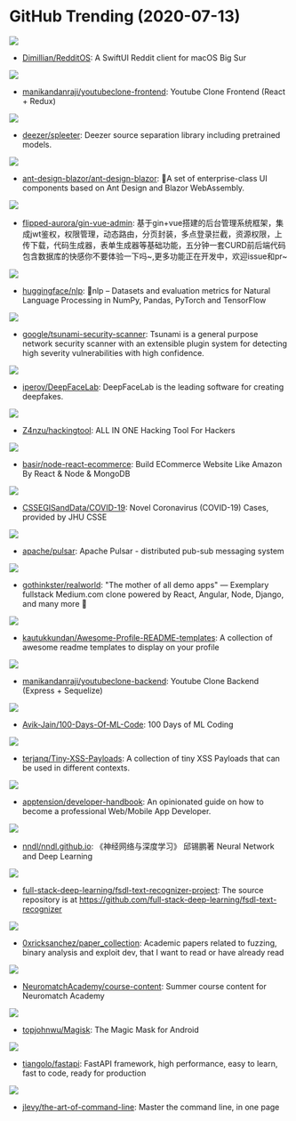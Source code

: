 # GitHub Trending (2020-07-13)

![](https://img.shields.io/badge/Swift-New%20605-green?style=flat-square&logo=appveyor)
- [Dimillian/RedditOS](https://github.com/Dimillian/RedditOS): A SwiftUI Reddit client for macOS Big Sur

![](https://img.shields.io/badge/JavaScript-New%20182-green?style=flat-square&logo=appveyor)
- [manikandanraji/youtubeclone-frontend](https://github.com/manikandanraji/youtubeclone-frontend): Youtube Clone Frontend (React + Redux)

![](https://img.shields.io/badge/Python-New%20252-green?style=flat-square&logo=appveyor)
- [deezer/spleeter](https://github.com/deezer/spleeter): Deezer source separation library including pretrained models.

![](https://img.shields.io/badge/C%23-New%2041-green?style=flat-square&logo=appveyor)
- [ant-design-blazor/ant-design-blazor](https://github.com/ant-design-blazor/ant-design-blazor): 🌈A set of enterprise-class UI components based on Ant Design and Blazor WebAssembly.

![](https://img.shields.io/badge/Go-New%2080-green?style=flat-square&logo=appveyor)
- [flipped-aurora/gin-vue-admin](https://github.com/flipped-aurora/gin-vue-admin): 基于gin+vue搭建的后台管理系统框架，集成jwt鉴权，权限管理，动态路由，分页封装，多点登录拦截，资源权限，上传下载，代码生成器，表单生成器等基础功能，五分钟一套CURD前后端代码包含数据库的快感你不要体验一下吗~,更多功能正在开发中，欢迎issue和pr~

![](https://img.shields.io/badge/Python-New%20341-green?style=flat-square&logo=appveyor)
- [huggingface/nlp](https://github.com/huggingface/nlp): 🤗nlp – Datasets and evaluation metrics for Natural Language Processing in NumPy, Pandas, PyTorch and TensorFlow

![](https://img.shields.io/badge/Java-New%20933-green?style=flat-square&logo=appveyor)
- [google/tsunami-security-scanner](https://github.com/google/tsunami-security-scanner): Tsunami is a general purpose network security scanner with an extensible plugin system for detecting high severity vulnerabilities with high confidence.

![](https://img.shields.io/badge/Python-New%20303-green?style=flat-square&logo=appveyor)
- [iperov/DeepFaceLab](https://github.com/iperov/DeepFaceLab): DeepFaceLab is the leading software for creating deepfakes.

![](https://img.shields.io/badge/Python-New%201-green?style=flat-square&logo=appveyor)
- [Z4nzu/hackingtool](https://github.com/Z4nzu/hackingtool): ALL IN ONE Hacking Tool For Hackers

![](https://img.shields.io/badge/JavaScript-New%2036-green?style=flat-square&logo=appveyor)
- [basir/node-react-ecommerce](https://github.com/basir/node-react-ecommerce): Build ECommerce Website Like Amazon By React & Node & MongoDB

![](https://img.shields.io/badge/none-New%2041-green?style=flat-square&logo=appveyor)
- [CSSEGISandData/COVID-19](https://github.com/CSSEGISandData/COVID-19): Novel Coronavirus (COVID-19) Cases, provided by JHU CSSE

![](https://img.shields.io/badge/Java-New%20106-green?style=flat-square&logo=appveyor)
- [apache/pulsar](https://github.com/apache/pulsar): Apache Pulsar - distributed pub-sub messaging system

![](https://img.shields.io/badge/JavaScript-New%20370-green?style=flat-square&logo=appveyor)
- [gothinkster/realworld](https://github.com/gothinkster/realworld): "The mother of all demo apps" — Exemplary fullstack Medium.com clone powered by React, Angular, Node, Django, and many more 🏅

![](https://img.shields.io/badge/JavaScript-New%20461-green?style=flat-square&logo=appveyor)
- [kautukkundan/Awesome-Profile-README-templates](https://github.com/kautukkundan/Awesome-Profile-README-templates): A collection of awesome readme templates to display on your profile

![](https://img.shields.io/badge/JavaScript-New%2078-green?style=flat-square&logo=appveyor)
- [manikandanraji/youtubeclone-backend](https://github.com/manikandanraji/youtubeclone-backend): Youtube Clone Backend (Express + Sequelize)

![](https://img.shields.io/badge/Python-New%2090-green?style=flat-square&logo=appveyor)
- [Avik-Jain/100-Days-Of-ML-Code](https://github.com/Avik-Jain/100-Days-Of-ML-Code): 100 Days of ML Coding

![](https://img.shields.io/badge/JavaScript-New%20212-green?style=flat-square&logo=appveyor)
- [terjanq/Tiny-XSS-Payloads](https://github.com/terjanq/Tiny-XSS-Payloads): A collection of tiny XSS Payloads that can be used in different contexts.

![](https://img.shields.io/badge/none-New%20773-green?style=flat-square&logo=appveyor)
- [apptension/developer-handbook](https://github.com/apptension/developer-handbook): An opinionated guide on how to become a professional Web/Mobile App Developer.

![](https://img.shields.io/badge/HTML-New%2053-green?style=flat-square&logo=appveyor)
- [nndl/nndl.github.io](https://github.com/nndl/nndl.github.io): 《神经网络与深度学习》 邱锡鹏著 Neural Network and Deep Learning

![](https://img.shields.io/badge/Jupyter%20Notebook-New%2069-green?style=flat-square&logo=appveyor)
- [full-stack-deep-learning/fsdl-text-recognizer-project](https://github.com/full-stack-deep-learning/fsdl-text-recognizer-project): The source repository is at https://github.com/full-stack-deep-learning/fsdl-text-recognizer

![](https://img.shields.io/badge/none-New%20117-green?style=flat-square&logo=appveyor)
- [0xricksanchez/paper_collection](https://github.com/0xricksanchez/paper_collection): Academic papers related to fuzzing, binary analysis and exploit dev, that I want to read or have already read

![](https://img.shields.io/badge/Jupyter%20Notebook-New%2071-green?style=flat-square&logo=appveyor)
- [NeuromatchAcademy/course-content](https://github.com/NeuromatchAcademy/course-content): Summer course content for Neuromatch Academy

![](https://img.shields.io/badge/C%2B%2B-New%2060-green?style=flat-square&logo=appveyor)
- [topjohnwu/Magisk](https://github.com/topjohnwu/Magisk): The Magic Mask for Android

![](https://img.shields.io/badge/Python-New%20481-green?style=flat-square&logo=appveyor)
- [tiangolo/fastapi](https://github.com/tiangolo/fastapi): FastAPI framework, high performance, easy to learn, fast to code, ready for production

![](https://img.shields.io/badge/none-New%20443-green?style=flat-square&logo=appveyor)
- [jlevy/the-art-of-command-line](https://github.com/jlevy/the-art-of-command-line): Master the command line, in one page

